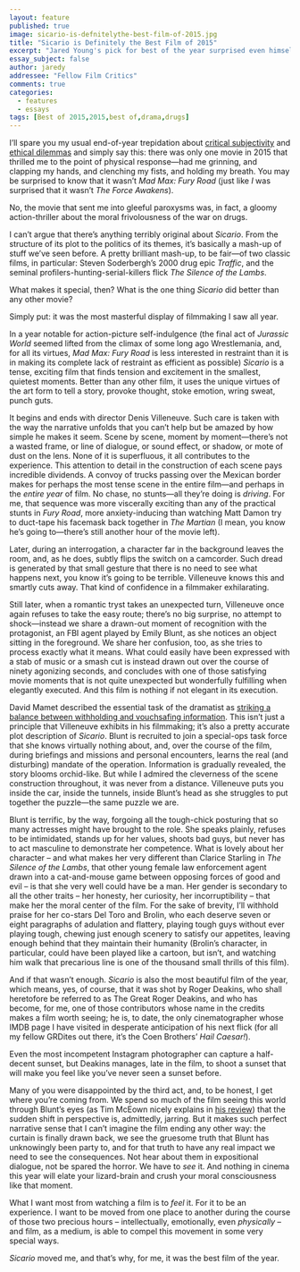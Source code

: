 ```yaml
---
layout: feature
published: true
image: sicario-is-defnitelythe-best-film-of-2015.jpg
title: "Sicario is Definitely the Best Film of 2015"
excerpt: "Jared Young's pick for best of the year surprised even himself. Find out why."
essay_subject: false
author: jaredy
addressee: "Fellow Film Critics"
comments: true
categories:
  - features
  - essays
tags: [Best of 2015,2015,best of,drama,drugs]
---
```

I’ll spare you my usual end-of-year trepidation about [critical subjectivity](http://www.dearcastandcrew.com/content/2013/8/2/the-to-do-list.html) and [ethical dilemmas](http://www.dearcastandcrew.com/content/2015/1/6/no-the-trip-to-italy-is-the-best-film-of-2014.html) and simply say this: there was only one movie in 2015 that thrilled me to the point of physical response—had me grinning, and clapping my hands, and clenching my fists, and holding my breath. You may be surprised to know that it wasn’t _Mad Max: Fury Road_ (just like _I_ was surprised that it wasn’t _The Force Awakens_). 

No, the movie that sent me into gleeful paroxysms was, in fact, a gloomy action-thriller about the moral frivolousness of the war on drugs. 

I can’t argue that there’s anything terribly original about _Sicario_. From the structure of its plot to the politics of its themes, it’s basically a mash-up of stuff we’ve seen before. A pretty brilliant mash-up, to be fair—of two classic films, in particular: Steven Soderbergh’s 2000 drug epic _Traffic_, and the seminal profilers-hunting-serial-killers flick _The Silence of the Lambs_. 

What makes it special, then? What is the one thing _Sicario_ did better than any other movie?

Simply put: it was the most masterful display of filmmaking I saw all year. 

In a year notable for action-picture self-indulgence (the final act of _Jurassic World_ seemed lifted from the climax of some long ago Wrestlemania, and, for all its virtues, _Mad Max: Fury Road_ is less interested in restraint than it is in making its complete lack of restraint as efficient as possible) _Sicario_ is a tense, exciting film that finds tension and excitement in the smallest, quietest moments. Better than any other film, it uses the unique virtues of the art form to tell a story, provoke thought, stoke emotion, wring sweat, punch guts. 

It begins and ends with director Denis Villeneuve. Such care is taken with the way the narrative unfolds that you can’t help but be amazed by how simple he makes it seem. Scene by scene, moment by moment—there’s not a wasted frame, or line of dialogue, or sound effect, or shadow, or mote of dust on the lens. None of it is superfluous, it all contributes to the experience. This attention to detail in the construction of each scene pays incredible dividends. A convoy of trucks passing over the Mexican border makes for perhaps the most tense scene in the entire film—and perhaps in the _entire year_ of film. No chase, no stunts—all they’re doing is _driving_. For me, that sequence was more viscerally exciting than any of the practical stunts in _Fury Road_, more anxiety-inducing than watching Matt Damon try to duct-tape his facemask back together in _The Martian_ (I mean, you know he’s going to—there’s still another hour of the movie left). 

Later, during an interrogation, a character far in the background leaves the room, and, as he does, subtly flips the switch on a camcorder. Such dread is generated by that small gesture that there is no need to see what happens next, you know it’s going to be terrible. Villeneuve knows this and smartly cuts away. That kind of confidence in a filmmaker exhilarating. 

Still later, when a romantic tryst takes an unexpected turn, Villeneuve once again refuses to take the easy route; there’s no big surprise, no attempt to shock—instead we share a drawn-out moment of recognition with the protagonist, an FBI agent played by Emily Blunt, as she notices an object sitting in the foreground. We share her confusion, too, as she tries to process exactly what it means. What could easily have been expressed with a stab of music or a smash cut is instead drawn out over the course of ninety agonizing seconds, and concludes with one of those satisfying movie moments that is not quite unexpected but wonderfully fulfilling when elegantly executed. And this film is nothing if not elegant in its execution. 

David Mamet described the essential task of the dramatist as [striking a balance between withholding and vouchsafing information](http://movieline.com/2010/03/23/david-mamets-memo-to-the-writers-of-the-unit/). This isn’t just a principle that Villeneuve exhibits in his filmmaking; it’s also a pretty accurate plot description of _Sicario_. Blunt is recruited to join a special-ops task force that she knows virtually nothing about, and, over the course of the film, during briefings and missions and personal encounters, learns the real (and disturbing) mandate of the operation. Information is gradually revealed, the story blooms orchid-like. But while I admired the cleverness of the scene construction throughout, it was never from a distance. Villeneuve puts you inside the car, inside the tunnels, inside Blunt’s head as she struggles to put together the puzzle—the same puzzle we are. 

Blunt is terrific, by the way, forgoing all the tough-chick posturing that so many actresses might have brought to the role. She speaks plainly, refuses to be intimidated, stands up for her values, shoots bad guys, but never has to act masculine to demonstrate her competence. What is lovely about her character – and what makes her very different than Clarice Starling in _The Silence of the Lambs_, that other young female law enforcement agent drawn into a cat-and-mouse game between opposing forces of good and evil – is that she very well could have be a man. Her gender is secondary to all the other traits – her honesty, her curiosity, her incorruptibility – that make her the moral center of the film. For the sake of brevity, I’ll withhold praise for her co-stars Del Toro and Brolin, who each deserve seven or eight paragraphs of adulation and flattery, playing tough guys without ever playing tough, chewing just enough scenery to satisfy our appetites, leaving enough behind that they maintain their humanity (Brolin’s character, in particular, could have been played like a cartoon, but isn’t, and watching him walk that precarious line is one of the thousand small thrills of this film).

And if that wasn’t enough. _Sicario_ is also the most beautiful film of the year, which means, yes, of course, that it was shot by Roger Deakins, who shall heretofore be referred to as The Great Roger Deakins, and who has become, for me, one of those contributors whose name in the credits makes a film worth seeing; he is, to date, the only cinematographer whose IMDB page I have visited in desperate anticipation of his next flick (for all my fellow GRDites out there, it’s the Coen Brothers’ _Hail Caesar!_). 

Even the most incompetent Instagram photographer can capture a half-decent sunset, but Deakins manages, late in the film, to shoot a sunset that will make you feel like you’ve never seen a sunset before.

Many of you were disappointed by the third act, and, to be honest, I get where you’re coming from. We spend so much of the film seeing this world through Blunt’s eyes (as Tim McEown nicely explains in [his review](http://www.dearcastandcrew.com/content/2015/10/26/sicario.html)) that the sudden shift in perspective is, admittedly, jarring. But it makes such perfect narrative sense that I can’t imagine the film ending any other way: the curtain is finally drawn back, we see the gruesome truth that Blunt has unknowingly been party to, and for that truth to have any real impact we need to see the consequences. Not hear about them in expositional dialogue, not be spared the horror. We have to _see_ it. And nothing in cinema this year will elate your lizard-brain and crush your moral consciousness like that moment. 

What I want most from watching a film is to _feel_ it. For it to be an experience. I want to be moved from one place to another during the course of those two precious hours – intellectually, emotionally, even _physically_ – and film, as a medium, is able to compel this movement in some very special ways.

_Sicario_ moved me, and that’s why, for me, it was the best film of the year.